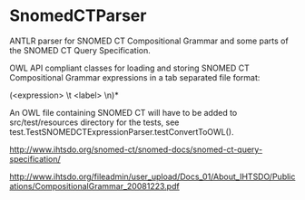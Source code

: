 SnomedCTParser
==============
ANTLR parser for SNOMED CT Compositional Grammar and some parts of the SNOMED CT Query Specification.

OWL API compliant classes for loading and storing SNOMED CT Compositional Grammar expressions in a tab separated file format:

(\<expression> \t \<label> \n)*

An OWL file containing SNOMED CT will have to be added to src/test/resources directory for the tests, see test.TestSNOMEDCTExpressionParser.testConvertToOWL().

http://www.ihtsdo.org/snomed-ct/snomed-docs/snomed-ct-query-specification/

http://www.ihtsdo.org/fileadmin/user_upload/Docs_01/About_IHTSDO/Publications/CompositionalGrammar_20081223.pdf
